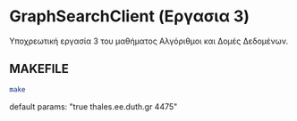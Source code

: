 # GraphSearchClient (Εργασια 3)

Υποχρεωτική εργασία 3 του μαθήματος Αλγόριθμοι και Δομές Δεδομένων.

## MAKEFILE

```bash
make
```

default params: "true thales.ee.duth.gr 4475"

